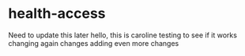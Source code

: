 # health-access
Need to update this later
hello, this is caroline testing to see if it works
changing again
changes 
adding even more changes 